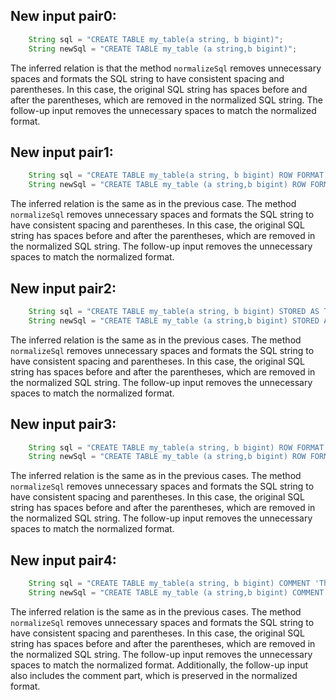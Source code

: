 ## New input pair0:
```java
    String sql = "CREATE TABLE my_table(a string, b bigint)";
    String newSql = "CREATE TABLE my_table (a string,b bigint)";
```
The inferred relation is that the method `normalizeSql` removes unnecessary spaces and formats the SQL string to have consistent spacing and parentheses. In this case, the original SQL string has spaces before and after the parentheses, which are removed in the normalized SQL string. The follow-up input removes the unnecessary spaces to match the normalized format.

## New input pair1:
```java
    String sql = "CREATE TABLE my_table(a string, b bigint) ROW FORMAT SERDE 'org.apache.hadoop.hive.serde2.JsonSerDe'";
    String newSql = "CREATE TABLE my_table (a string,b bigint) ROW FORMAT SERDE 'org.apache.hadoop.hive.serde2.JsonSerDe'";
```
The inferred relation is the same as in the previous case. The method `normalizeSql` removes unnecessary spaces and formats the SQL string to have consistent spacing and parentheses. In this case, the original SQL string has spaces before and after the parentheses, which are removed in the normalized SQL string. The follow-up input removes the unnecessary spaces to match the normalized format.

## New input pair2:
```java
    String sql = "CREATE TABLE my_table(a string, b bigint) STORED AS TEXTFILE";
    String newSql = "CREATE TABLE my_table (a string,b bigint) STORED AS TEXTFILE";
```
The inferred relation is the same as in the previous cases. The method `normalizeSql` removes unnecessary spaces and formats the SQL string to have consistent spacing and parentheses. In this case, the original SQL string has spaces before and after the parentheses, which are removed in the normalized SQL string. The follow-up input removes the unnecessary spaces to match the normalized format.

## New input pair3:
```java
    String sql = "CREATE TABLE my_table(a string, b bigint) ROW FORMAT SERDE 'org.apache.hadoop.hive.serde2.JsonSerDe' STORED AS TEXTFILE";
    String newSql = "CREATE TABLE my_table (a string,b bigint) ROW FORMAT SERDE 'org.apache.hadoop.hive.serde2.JsonSerDe' STORED AS TEXTFILE";
```
The inferred relation is the same as in the previous cases. The method `normalizeSql` removes unnecessary spaces and formats the SQL string to have consistent spacing and parentheses. In this case, the original SQL string has spaces before and after the parentheses, which are removed in the normalized SQL string. The follow-up input removes the unnecessary spaces to match the normalized format.

## New input pair4:
```java
    String sql = "CREATE TABLE my_table(a string, b bigint) COMMENT 'This is a table'";
    String newSql = "CREATE TABLE my_table (a string,b bigint) COMMENT 'This is a table'";
```
The inferred relation is the same as in the previous cases. The method `normalizeSql` removes unnecessary spaces and formats the SQL string to have consistent spacing and parentheses. In this case, the original SQL string has spaces before and after the parentheses, which are removed in the normalized SQL string. The follow-up input removes the unnecessary spaces to match the normalized format. Additionally, the follow-up input also includes the comment part, which is preserved in the normalized format.